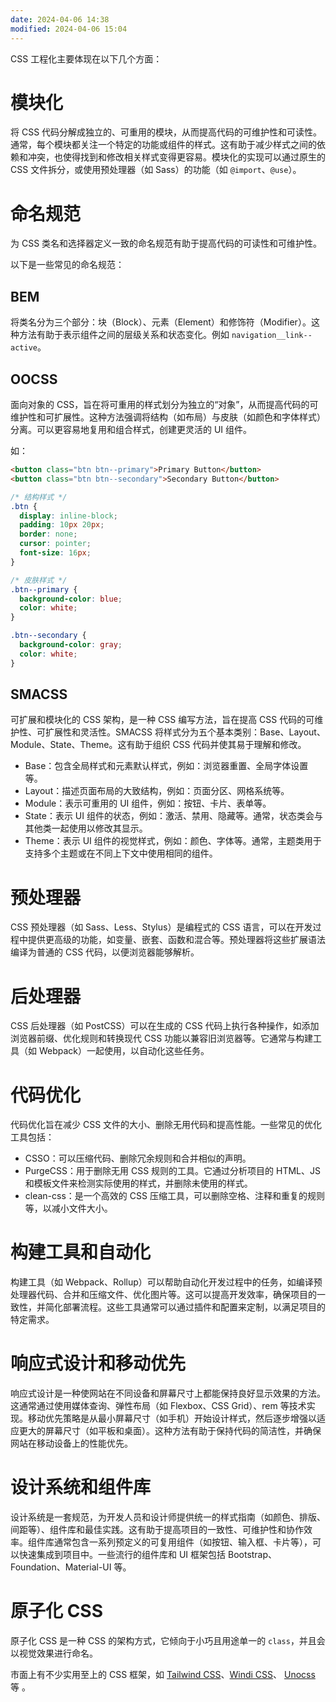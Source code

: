 ```yaml
---
date: 2024-04-06 14:38
modified: 2024-04-06 15:04
---
```


CSS 工程化主要体现在以下几个方面：

# 模块化

将 CSS 代码分解成独立的、可重用的模块，从而提高代码的可维护性和可读性。通常，每个模块都关注一个特定的功能或组件的样式。这有助于减少样式之间的依赖和冲突，也使得找到和修改相关样式变得更容易。模块化的实现可以通过原生的 CSS 文件拆分，或使用预处理器（如 Sass）的功能（如 `@import`、`@use`）。

# 命名规范

为 CSS 类名和选择器定义一致的命名规范有助于提高代码的可读性和可维护性。

以下是一些常见的命名规范：

## BEM

将类名分为三个部分：块（Block）、元素（Element）和修饰符（Modifier）。这种方法有助于表示组件之间的层级关系和状态变化。例如 `navigation__link--active`。

## OOCSS

面向对象的 CSS，旨在将可重用的样式划分为独立的“对象”，从而提高代码的可维护性和可扩展性。这种方法强调将结构（如布局）与皮肤（如颜色和字体样式）分离。可以更容易地复用和组合样式，创建更灵活的 UI 组件。

如：

```html
<button class="btn btn--primary">Primary Button</button>
<button class="btn btn--secondary">Secondary Button</button>
```

```css
/* 结构样式 */
.btn {
  display: inline-block;
  padding: 10px 20px;
  border: none;
  cursor: pointer;
  font-size: 16px;
}

/* 皮肤样式 */
.btn--primary {
  background-color: blue;
  color: white;
}

.btn--secondary {
  background-color: gray;
  color: white;
}
```

## SMACSS

可扩展和模块化的 CSS 架构，是一种 CSS 编写方法，旨在提高 CSS 代码的可维护性、可扩展性和灵活性。SMACSS 将样式分为五个基本类别：Base、Layout、Module、State、Theme。这有助于组织 CSS 代码并使其易于理解和修改。

- Base：包含全局样式和元素默认样式，例如：浏览器重置、全局字体设置等。
- Layout：描述页面布局的大致结构，例如：页面分区、网格系统等。
- Module：表示可重用的 UI 组件，例如：按钮、卡片、表单等。
- State：表示 UI 组件的状态，例如：激活、禁用、隐藏等。通常，状态类会与其他类一起使用以修改其显示。
- Theme：表示 UI 组件的视觉样式，例如：颜色、字体等。通常，主题类用于支持多个主题或在不同上下文中使用相同的组件。

# 预处理器

CSS 预处理器（如 Sass、Less、Stylus）是编程式的 CSS 语言，可以在开发过程中提供更高级的功能，如变量、嵌套、函数和混合等。预处理器将这些扩展语法编译为普通的 CSS 代码，以便浏览器能够解析。

# 后处理器

CSS 后处理器（如 PostCSS）可以在生成的 CSS 代码上执行各种操作，如添加浏览器前缀、优化规则和转换现代 CSS 功能以兼容旧浏览器等。它通常与构建工具（如 Webpack）一起使用，以自动化这些任务。

# 代码优化

代码优化旨在减少 CSS 文件的大小、删除无用代码和提高性能。一些常见的优化工具包括：

- CSSO：可以压缩代码、删除冗余规则和合并相似的声明。
- PurgeCSS：用于删除无用 CSS 规则的工具。它通过分析项目的 HTML、JS 和模板文件来检测实际使用的样式，并删除未使用的样式。
- clean-css：是一个高效的 CSS 压缩工具，可以删除空格、注释和重复的规则等，以减小文件大小。

# 构建工具和自动化

构建工具（如 Webpack、Rollup）可以帮助自动化开发过程中的任务，如编译预处理器代码、合并和压缩文件、优化图片等。这可以提高开发效率，确保项目的一致性，并简化部署流程。这些工具通常可以通过插件和配置来定制，以满足项目的特定需求。

# 响应式设计和移动优先

响应式设计是一种使网站在不同设备和屏幕尺寸上都能保持良好显示效果的方法。这通常通过使用媒体查询、弹性布局（如 Flexbox、CSS Grid）、rem 等技术实现。移动优先策略是从最小屏幕尺寸（如手机）开始设计样式，然后逐步增强以适应更大的屏幕尺寸（如平板和桌面）。这种方法有助于保持代码的简洁性，并确保网站在移动设备上的性能优先。

# 设计系统和组件库

设计系统是一套规范，为开发人员和设计师提供统一的样式指南（如颜色、排版、间距等）、组件库和最佳实践。这有助于提高项目的一致性、可维护性和协作效率。组件库通常包含一系列预定义的可复用组件（如按钮、输入框、卡片等），可以快速集成到项目中。一些流行的组件库和 UI 框架包括 Bootstrap、Foundation、Material-UI 等。

# 原子化 CSS

原子化 CSS 是一种 CSS 的架构方式，它倾向于小巧且用途单一的 `class`，并且会以视觉效果进行命名。

市面上有不少实用至上的 CSS 框架，如 [Tailwind CSS](https://tailwindcss.com/)、[Windi CSS](https://cn.windicss.org/)、 [Unocss](https://unocss.dev/) 等 。
